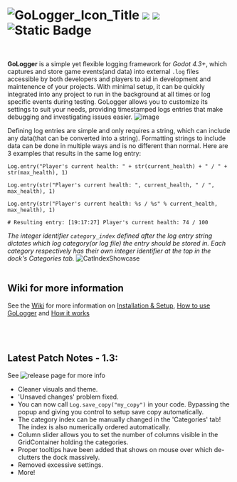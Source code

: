 # ![GoLogger_Icon_Title](https://github.com/user-attachments/assets/2856b4fb-8d18-49b5-bd60-8a8015b6723a) ![](https://img.shields.io/static/v1?label=Godot&message=4.3&color=blue&logo=godotengine)   ![](https://img.shields.io/static/v1?label=Godot&message=4.4&color=blue&logo=godotengine) <img alt="Static Badge" src="https://img.shields.io/badge/Download-29903b?style=plastic&logoColor=%20&color=29903b&link=https%3A%2F%2Fgithub.com%2FBurloe%2FGoLogger%2Farchive%2Frefs%2Ftags%2F1.3.zip">




<br>

**GoLogger** is a simple yet flexible logging framework for *Godot 4.3+*, which captures and store game events(and data) into external `.log` files accessible by both developers and players to aid in development and maintenence of your projects. With minimal setup, it can be quickly integrated into any project to run in the background at all times or log specific events during testing. GoLogger allows you to customize its settings to suit your needs, providing timestamped logs entries that make debugging and investigating issues easier.
![image](https://github.com/user-attachments/assets/a2b43670-e2ff-4450-a6d1-373ee9df3658)



Defining log entries are simple and only requires a string, which can include any data(that can be converted into a string). Formatting strings to include data can be done in multiple ways and is no different than normal. Here are 3 examples that results in the same log entry:
```gdscript
Log.entry("Player's current health: " + str(current_health) + " / " + str(max_health), 1)

Log.entry(str("Player's current health: ", current_health, " / ", max_health), 1)

Log.entry(str("Player's current health: %s / %s" % current_health, max_health), 1)

# Resulting entry: [19:17:27] Player's current health: 74 / 100
```
*The integer identifier `category_index` defined after the log entry string dictates which log category(or log file) the entry should be stored in. Each category respectively has their own integer identifier at the top in the dock's Categories tab.*
![CatIndexShowcase](https://github.com/user-attachments/assets/5ca86c2b-326b-4897-b954-1df829f986ca)<br><br>

## Wiki for more information
See the [Wiki](https://github.com/Burloe/GoLogger/wiki/) for more information on [Installation & Setup](https://github.com/Burloe/GoLogger/wiki/Installation-&-Setup), [How to use GoLogger](https://github.com/Burloe/GoLogger/wiki/Getting-Started) and [How it works](https://github.com/Burloe/GoLogger/wiki#how-gologger-works)
<br><br><br><br>




## Latest Patch Notes - 1.3:
See ![release page](https://github.com/Burloe/GoLogger/releases/tag/1.3) for more info
* Cleaner visuals and theme.
* 'Unsaved changes' problem fixed.
* You can now call `Log.save_copy("my_copy")` in your code. Bypassing the popup and giving you control to setup save copy automatically. 
* The category index can be manually changed in the 'Categories' tab! The index is also numerically ordered automatically.
* Column slider allows you to set the number of columns visible in the GridContainer holding the categories. 
* Proper tooltips have been added that shows on mouse over which de-clutters the dock massively.
* Removed excessive settings.
* More!
